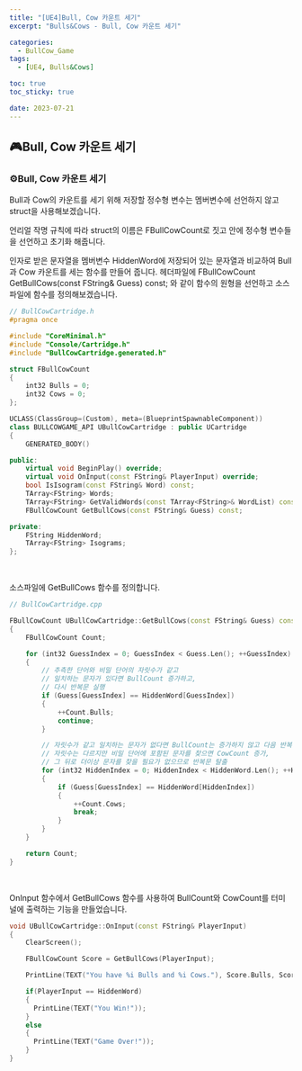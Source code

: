 ```yaml
---
title: "[UE4]Bull, Cow 카운트 세기"
excerpt: "Bulls&Cows - Bull, Cow 카운트 세기"

categories:
  - BullCow_Game
tags:
  - [UE4, Bulls&Cows]

toc: true
toc_sticky: true

date: 2023-07-21
---
```


## 🎮Bull, Cow 카운트 세기
### ⚙️Bull, Cow 카운트 세기
Bull과 Cow의 카운트를 세기 위해 저장할 정수형 변수는 멤버변수에 선언하지 않고 struct을 사용해보겠습니다.

언리얼 작명 규칙에 따라 struct의 이름은 FBullCowCount로 짓고 안에 정수형 변수들을 선언하고 초기화 해줍니다.

인자로 받은 문자열을 멤버변수 HiddenWord에 저장되어 있는 문자열과 비교하여 Bull과 Cow 카운트를 세는 함수를 만들어 줍니다. 헤더파일에 FBullCowCount GetBullCows(const FString& Guess) const; 와 같이 함수의 원형을 선언하고 소스파일에 함수를 정의해보겠습니다.

```cpp
// BullCowCartridge.h
#pragma once

#include "CoreMinimal.h"
#include "Console/Cartridge.h"
#include "BullCowCartridge.generated.h"

struct FBullCowCount
{
	int32 Bulls = 0;
	int32 Cows = 0;
};

UCLASS(ClassGroup=(Custom), meta=(BlueprintSpawnableComponent))
class BULLCOWGAME_API UBullCowCartridge : public UCartridge
{
	GENERATED_BODY()

public:
	virtual void BeginPlay() override;
	virtual void OnInput(const FString& PlayerInput) override;
	bool IsIsogram(const FString& Word) const;
	TArray<FString> Words;
	TArray<FString> GetValidWords(const TArray<FString>& WordList) const;
	FBullCowCount GetBullCows(const FString& Guess) const;

private:
	FString HiddenWord;
	TArray<FString> Isograms;
};
```

<br>

소스파일에 GetBullCows 함수를 정의합니다.

```cpp
// BullCowCartridge.cpp

FBullCowCount UBullCowCartridge::GetBullCows(const FString& Guess) const
{
    FBullCowCount Count;

    for (int32 GuessIndex = 0; GuessIndex < Guess.Len(); ++GuessIndex)
    {
        // 추측한 단어와 비밀 단어의 자릿수가 같고
        // 일치하는 문자가 있다면 BullCount 증가하고,
        // 다시 반복문 실행
        if (Guess[GuessIndex] == HiddenWord[GuessIndex])
        {
            ++Count.Bulls;
            continue;
        }

        // 자릿수가 같고 일치하는 문자가 없다면 BullCount는 증가하지 않고 다음 반복문 실행,
        // 자릿수는 다르지만 비밀 단어에 포함된 문자를 찾으면 CowCount 증가,
        // 그 뒤로 더이상 문자를 찾을 필요가 없으므로 반복문 탈출
        for (int32 HiddenIndex = 0; HiddenIndex < HiddenWord.Len(); ++HiddenIndex)
        {
            if (Guess[GuessIndex] == HiddenWord[HiddenIndex]) 
            {
                ++Count.Cows;
                break;
            }
        }
    }

    return Count;
}
```

<br>

OnInput 함수에서 GetBullCows 함수를 사용하여 BullCount와 CowCount를 터미널에 출력하는 기능을 만들었습니다.

```cpp
void UBullCowCartridge::OnInput(const FString& PlayerInput)
{
    ClearScreen();

    FBullCowCount Score = GetBullCows(PlayerInput);

    PrintLine(TEXT("You have %i Bulls and %i Cows."), Score.Bulls, Score.Cows);

    if(PlayerInput == HiddenWord)
    {
      PrintLine(TEXT("You Win!"));
    }
    else
    {
      PrintLine(TEXT("Game Over!"));
    }
}
```

<br><br>